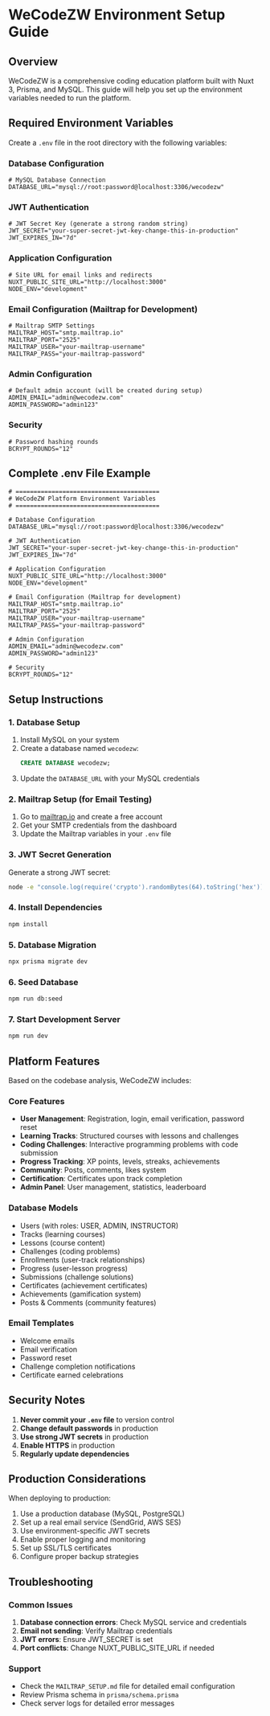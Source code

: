 # WeCodeZW Environment Setup Guide

## Overview
WeCodeZW is a comprehensive coding education platform built with Nuxt 3, Prisma, and MySQL. This guide will help you set up the environment variables needed to run the platform.

## Required Environment Variables

Create a `.env` file in the root directory with the following variables:

### Database Configuration
```env
# MySQL Database Connection
DATABASE_URL="mysql://root:password@localhost:3306/wecodezw"
```

### JWT Authentication
```env
# JWT Secret Key (generate a strong random string)
JWT_SECRET="your-super-secret-jwt-key-change-this-in-production"
JWT_EXPIRES_IN="7d"
```

### Application Configuration
```env
# Site URL for email links and redirects
NUXT_PUBLIC_SITE_URL="http://localhost:3000"
NODE_ENV="development"
```

### Email Configuration (Mailtrap for Development)
```env
# Mailtrap SMTP Settings
MAILTRAP_HOST="smtp.mailtrap.io"
MAILTRAP_PORT="2525"
MAILTRAP_USER="your-mailtrap-username"
MAILTRAP_PASS="your-mailtrap-password"
```

### Admin Configuration
```env
# Default admin account (will be created during setup)
ADMIN_EMAIL="admin@wecodezw.com"
ADMIN_PASSWORD="admin123"
```

### Security
```env
# Password hashing rounds
BCRYPT_ROUNDS="12"
```

## Complete .env File Example

```env
# ========================================
# WeCodeZW Platform Environment Variables
# ========================================

# Database Configuration
DATABASE_URL="mysql://root:password@localhost:3306/wecodezw"

# JWT Authentication
JWT_SECRET="your-super-secret-jwt-key-change-this-in-production"
JWT_EXPIRES_IN="7d"

# Application Configuration
NUXT_PUBLIC_SITE_URL="http://localhost:3000"
NODE_ENV="development"

# Email Configuration (Mailtrap for development)
MAILTRAP_HOST="smtp.mailtrap.io"
MAILTRAP_PORT="2525"
MAILTRAP_USER="your-mailtrap-username"
MAILTRAP_PASS="your-mailtrap-password"

# Admin Configuration
ADMIN_EMAIL="admin@wecodezw.com"
ADMIN_PASSWORD="admin123"

# Security
BCRYPT_ROUNDS="12"
```

## Setup Instructions

### 1. Database Setup
1. Install MySQL on your system
2. Create a database named `wecodezw`:
   ```sql
   CREATE DATABASE wecodezw;
   ```
3. Update the `DATABASE_URL` with your MySQL credentials

### 2. Mailtrap Setup (for Email Testing)
1. Go to [mailtrap.io](https://mailtrap.io) and create a free account
2. Get your SMTP credentials from the dashboard
3. Update the Mailtrap variables in your `.env` file

### 3. JWT Secret Generation
Generate a strong JWT secret:
```bash
node -e "console.log(require('crypto').randomBytes(64).toString('hex'))"
```

### 4. Install Dependencies
```bash
npm install
```

### 5. Database Migration
```bash
npx prisma migrate dev
```

### 6. Seed Database
```bash
npm run db:seed
```

### 7. Start Development Server
```bash
npm run dev
```

## Platform Features

Based on the codebase analysis, WeCodeZW includes:

### Core Features
- **User Management**: Registration, login, email verification, password reset
- **Learning Tracks**: Structured courses with lessons and challenges
- **Coding Challenges**: Interactive programming problems with code submission
- **Progress Tracking**: XP points, levels, streaks, achievements
- **Community**: Posts, comments, likes system
- **Certification**: Certificates upon track completion
- **Admin Panel**: User management, statistics, leaderboard

### Database Models
- Users (with roles: USER, ADMIN, INSTRUCTOR)
- Tracks (learning courses)
- Lessons (course content)
- Challenges (coding problems)
- Enrollments (user-track relationships)
- Progress (user-lesson progress)
- Submissions (challenge solutions)
- Certificates (achievement certificates)
- Achievements (gamification system)
- Posts & Comments (community features)

### Email Templates
- Welcome emails
- Email verification
- Password reset
- Challenge completion notifications
- Certificate earned celebrations

## Security Notes

1. **Never commit your `.env` file** to version control
2. **Change default passwords** in production
3. **Use strong JWT secrets** in production
4. **Enable HTTPS** in production
5. **Regularly update dependencies**

## Production Considerations

When deploying to production:

1. Use a production database (MySQL, PostgreSQL)
2. Set up a real email service (SendGrid, AWS SES)
3. Use environment-specific JWT secrets
4. Enable proper logging and monitoring
5. Set up SSL/TLS certificates
6. Configure proper backup strategies

## Troubleshooting

### Common Issues
1. **Database connection errors**: Check MySQL service and credentials
2. **Email not sending**: Verify Mailtrap credentials
3. **JWT errors**: Ensure JWT_SECRET is set
4. **Port conflicts**: Change NUXT_PUBLIC_SITE_URL if needed

### Support
- Check the `MAILTRAP_SETUP.md` file for detailed email configuration
- Review Prisma schema in `prisma/schema.prisma`
- Check server logs for detailed error messages 
